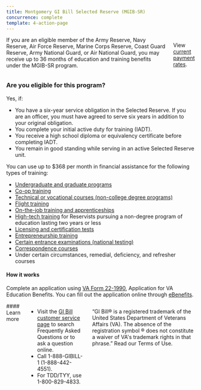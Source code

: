 ```yaml
---
title: Montgomery GI Bill Selected Reserve (MGIB-SR)
concurrence: complete
template: 4-action-page
---
```


<div class="main" role="main" markdown="0">

<!--<div class="action-bar">
  <div class="row">
    <div class="small-12 columns">

    </div>
  </div>
</div>-->

<div class="section one" markdown="0">
<div class="primary" markdown="0">
<div class="row" markdown="0">
<div class="small-12 columns" markdown="1">
If you are an eligible member of the Army Reserve, Navy Reserve, Air Force Reserve, Marine Corps Reserve, Coast Guard Reserve, Army National Guard, or Air National Guard, you may receive up to 36 months of education and training benefits under the MGIB-SR program.

View [current payment rates](http://www.benefits.va.gov/gibill/resources/benefits_resources/rate_tables.asp#ch1606).
</div>
<div class="small-12 columns">
<div class="call-out" markdown="1">

### Are you eligible for this program?

Yes, if:

- You have a six-year service obligation in the Selected Reserve. If you are an officer, you must have agreed to serve six years in addition to your original obligation.
- You complete your initial active duty for training (IADT).
- You receive a high school diploma or equivalency certificate before completing IADT.
- You remain in good standing while serving in an active Selected Reserve unit.

You can use up to $368 per month in financial assistance for the following types of training:

- [Undergraduate and graduate programs](/education/gi-bill/higher-learning/)
- [Co-op training](/education/work-learn/co-op-training/)
- [Technical or vocational courses (non-college degree programs)](/education/work-learn/non-college-degree-program/)
- [Flight training](/education/training-testing-licensing/flight-training/)
- [On-the-job training and apprenticeships](/education/work-learn/job-and-apprenticeship/)
- [High-tech training](/education/work-learn/non-traditional/accelerated-payments/) for Reservists pursuing a non-degree program of education lasting two years or less
- [Licensing and certification tests](/education/training-testing-licensing/licensing-certification/)
- [Entrepreneurship training](/education/training-testing-licensing/entrepreneurship-training/)
- [Certain entrance examinations (national testing)](/education/training-testing-licensing/national-testing-program/)
- [Correspondence courses](/education/work-learn/non-traditional/correspondence-training/)
- Under certain circumstances, remedial, deficiency, and refresher courses

#### How it works

Complete an application using [VA Form 22-1990](http://www.vba.va.gov/pubs/forms/VBA-22-1990-ARE.pdf), Application for VA Education Benefits.  You can fill out the application online through [eBenefits](http://www.ebenefits.va.gov/ebenefits/vonapp).
</div>
</div>

<div class="small-12 columns" markdown="1">
#### Learn more

-	Visit the [GI Bill customer service page](http://gibill.custhelp.com/) to search Frequently Asked Questions or to ask a question online.
-	Call 1-888-GIBILL-1 (1-888-442-4551).
-	For TDD/TYY, use 1-800-829-4833.


“GI Bill® is a registered trademark of the United States Department of Veterans Affairs (VA). The absence of the registration symbol ® does not constitute a waiver of VA's trademark rights in that phrase.” Read our Terms of Use.
</div>

</div>
</div>


</div>
